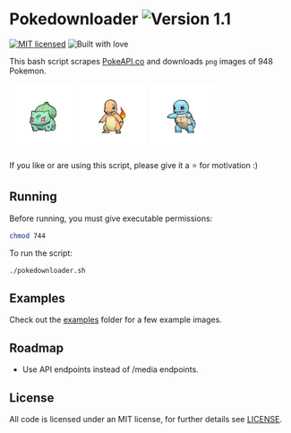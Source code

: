 # Pokedownloader ![Version 1.1](https://img.shields.io/badge/Version-1.1-green.svg)

[![MIT licensed](https://img.shields.io/badge/license-MIT-blue.svg)](/LICENSE)
![Built with love](https://img.shields.io/badge/built%20with-%E2%9D%A4-FF8080.svg)

This bash script scrapes [PokeAPI.co](http://www.pokeapi.co/) and downloads `png` images of 948 Pokemon.

![bulbasaur](examples/bulbasaur.png) ![charmander](examples/charmander.png) ![squirtle](examples/squirtle.png)

If you like or are using this script, please give it a :star: for motivation :)

## Running

Before running, you must give executable permissions:

```bash
chmod 744
```

To run the script:

```bash
./pokedownloader.sh
```

## Examples

Check out the [examples](/examples) folder for a few example images.

## Roadmap

- Use API endpoints instead of /media endpoints.

## License

All code is licensed under an MIT license, for further details see [LICENSE](/LICENSE).
